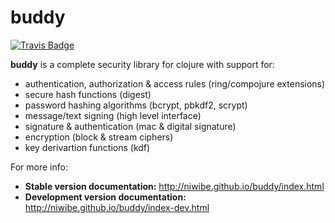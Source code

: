 # buddy

[![Travis Badge](https://img.shields.io/travis/niwibe/buddy.svg?style=flat)](https://travis-ci.org/niwibe/buddy "Travis Badge")

**buddy** is a complete security library for clojure with support for:

- authentication, authorization & access rules (ring/compojure extensions)
- secure hash functions (digest)
- password hashing algorithms (bcrypt, pbkdf2, scrypt)
- message/text signing (high level interface)
- signature & authentication (mac & digital signature)
- encryption (block & stream ciphers)
- key derivartion functions (kdf)

For more info:

- **Stable version documentation:** http://niwibe.github.io/buddy/index.html
- **Development version documentation:** http://niwibe.github.io/buddy/index-dev.html



